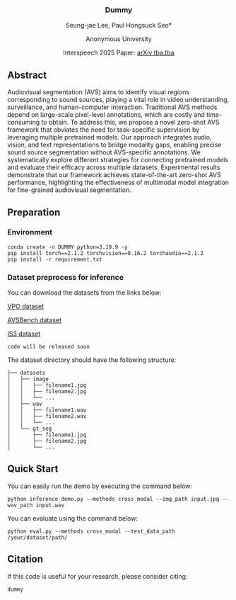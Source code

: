 <div align="center">
<h3>Dummy</h3>

Seung-jae Lee, Paul Hongsuck Seo*

  Anonymous University

Interspeech 2025 Paper: [arXiv tba.tba](about:blank)

<div align="left">

## Abstract

Audiovisual segmentation (AVS) aims to identify visual regions corresponding to sound sources, playing a vital role in video understanding, surveillance, and human-computer interaction. Traditional AVS methods depend on large-scale pixel-level annotations, which are costly and time-consuming to obtain. To address this, we propose a novel zero-shot AVS framework that  obviates the need for task-specific supervision by leveraging multiple pretrained models. Our approach integrates audio, vision, and text representations to bridge modality gaps, enabling precise sound source segmentation without AVS-specific annotations. We systematically explore different strategies for connecting pretrained models and evaluate their efficacy across multiple datasets. Experimental results demonstrate that our framework achieves state-of-the-art zero-shot AVS performance, highlighting the effectiveness of multimodal model integration for fine-grained audiovisual segmentation.

## Preparation


### Environment

    conda create -n DUMMY python=3.10.9 -y
    pip install torch==2.1.2 torchvision==0.16.2 torchaudio==2.1.2
    pip install -r requirement.txt

### Dataset preprocess for inference

You can download the datasets from the links below:

[VPO dataset](https://github.com/cyh-0/CAVP)

[AVSBench dataset](https://github.com/OpenNLPLab/AVSBench)

[IS3 dataset](https://github.com/kaistmm/SSLalignment)


    code will be released soon

The dataset directory should have the following structure:

    ├── datasets
    │   ├── image
    │   │   ├── filename1.jpg
    │   │   ├── filename2.jpg
    │   │   └── ...
    │   ├── wav
    │   │   ├── filename1.wav
    │   │   ├── filename2.wav
    │   │   └── ...
    │   └── gt_seg
    │       ├── filename1.jpg
    │       ├── filename2.jpg
    │       └── ...



## Quick Start


You can easily run the demo by executing the command below:

    python inference_demo.py --methods cross_modal --img_path input.jpg --wav_path input.wav 

You can evaluate using the command below:

    python eval.py --methods cross_modal --test_data_path /your/dataset/path/


## Citation

If this code is useful for your research, please consider citing:

    dummy
